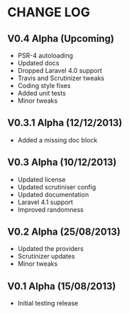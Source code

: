 CHANGE LOG
==========


## V0.4 Alpha (Upcoming)

* PSR-4 autoloading
* Updated docs
* Dropped Laravel 4.0 support
* Travis and Scrutinizer tweaks
* Coding style fixes
* Added unit tests
* Minor tweaks


## V0.3.1 Alpha (12/12/2013)

* Added a missing doc block


## V0.3 Alpha (10/12/2013)

* Updated license
* Updated scrutiniser config
* Updated documentation
* Laravel 4.1 support
* Improved randomness


## V0.2 Alpha (25/08/2013)

* Updated the providers
* Scrutinizer updates
* Minor tweaks


## V0.1 Alpha (15/08/2013)

* Initial testing release
